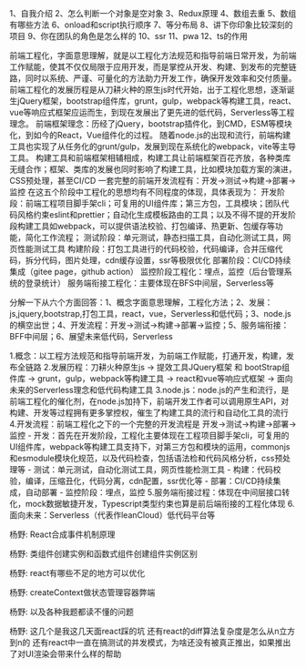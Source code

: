 


1、自我介绍
2、怎么判断一个对象是空对象
3、Redux原理
4、数组去重
5、数组有哪些方法
6、onload和script执行顺序
7、等分布局
8、讲下你印象比较深刻的项目
9、你在团队的角色是怎么样的
10、ssr
11、pwa
12、ts的作用

前端工程化，字面意思理解，就是以工程化方法规范和指导前端日常开发，为前端工作赋能，使其不仅仅局限于应用开发，而是掌控从开发、构建、到发布的完整链路，同时以系统、严谨、可量化的方法助力开发工作，确保开发效率和交付质量。
前端工程化的发展历程是从刀耕火种的原生js时代开始，出于工程化思想，逐渐诞生jQuery框架，bootstrap组件库，grunt，gulp，webpack等构建工具，react、vue等响应式框架应运而生，到现在发展出了更先进的低代码，Serverless等工程理念。
前端框架理念：历经了jQuery，bootstrap插件化，到CMD，ESM等模块化，到如今的React，Vue组件化的过程。
随着node.js的出现和流行，前端构建工具也实现了从任务化的grunt/gulp，发展到现在系统化的webpack，vite等主导工具。
构建工具和前端框架相辅相成，构建工具让前端框架百花齐放，各种类库无缝合作；框架、类库的发展也同时影响了构建工具，比如模块加载方案的演进，CSS预处理，甚至CI/CD
一套完整的前端开发流程有：开发->测试->构建->部署->监控
在这五个阶段中工程化的思想均有不同程度的体现，具体表现为：
开发阶段：前端工程项目脚手架cli；可复用的UI组件库；第三方包，工具模块；团队代码风格约束eslint和prettier；自动化生成模板路由的工具；以及不得不提的开发阶段构建工具如webpack，可以提供语法校验、打包编译、热更新、包缓存等功能，简化工作流程；
测试阶段：单元测试，静态扫描工具，自动化测试工具，网页性能测试工具
构建阶段：打包工具进行的代码校验，代码编译，合并压缩代码，拆分代码，图片处理，cdn缓存设置，ssr等极限优化
部署阶段：CI/CD持续集成（gitee page，github action）
监控阶段工程化：埋点，监控（后台管理系统的登录统计）
服务端衔接工程化：主要体现在BFS中间层，Serverless等

分解一下从六个方面回答：1、概念字面意思理解，工程化方法；2、发展：js,jquery,bootstrap,打包工具，react，vue，Serverless和低代码；3、node.js的横空出世；4、开发流程：开发->测试->构建->部署->监控；5、服务端衔接：BFF中间层；6、展望未来低代码，Serverless

1.概念：以工程方法规范和指导前端开发，为前端工作赋能，打通开发，构建，发布全链路
2.发展历程：刀耕火种原生js -> 提效工具JQuery框架 和 bootStrap组件库 -> grunt，gulp，webpack等构建工具 -> react和vue等响应式框架 -> 面向未来的Serverless理念和低代码构建工具
3.node.js：node.js的产生和流行，是前端工程化的催化剂，在node.js加持下，前端开发工作者可以调用原生API，对构建、开发等过程拥有更多掌控权，催生了构建工具的流行和自动化工具的流行
4.开发流程：前端工程化之下的一个完整的开发流程是 开发->测试->构建->部署->监控
- 开发：首先在开发阶段，工程化主要体现在工程项目脚手架cli，可复用的UI组件库，webpack等构建工具支持下，对第三方包和模块的运用，commonjs和esmodule模块化规范，以及代码检查，包括语法检和代码风格分析，css预处理等
- 测试：单元测试，自动化测试工具，网页性能检测工具
- 构建：代码校验，编译，压缩丑化，代码分离，cdn配置，ssr优化等
- 部署：CI/CD持续集成，自动部署
- 监控阶段：埋点，监控
5.服务端衔接过程：体现在中间层接口转化，mock数据敏捷开发，Typescript类型约束也算是前后端衔接的工程化体现
6.面向未来：Serverless（代表作leanCloud）低代码平台等

杨野:
React合成事件机制原理

杨野:
类组件创建实例和函数式组件创建组件实例区别

杨野:
react有哪些不足的地方可以优化

杨野:
createContext做状态管理容器弊端

杨野:
以及各种我题都读不懂的问题

杨野:
这几个是我这几天面react踩的坑
还有react的diff算法复杂度是怎么从n立方到n的
还有react中一直在搞测试的并发模式，为啥还没有被真正推出，如果推出了对UI渲染会带来什么样的帮助